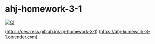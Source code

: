 # ahj-homework-3-1
[![CI](https://github.com/Cesaress/ahj-homework-3-1/actions/workflows/main.yml/badge.svg)](https://ci.appveyor.com/project/Cesaress/ahj-homework-3-1)

(https://cesaress.github.io/ahj-homework-3-1)
(https://ahj-homework-3-1.onrender.com)
